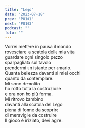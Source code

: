 ```yaml
---
title: "Lego"
date: "2022-07-18"
prev: "P0101"
next: "P0103"
podcast: ""
foto: ""
---
```


Vorrei mettere in pausa il mondo  
rovesciare la scatola della mia vita  
guardare ogni singolo pezzo  
sparpagliato sul tavolo  
prendermi un istante per amarlo.  
Quanta bellezza davanti ai miei occhi  
quanto da contemplare.  
Mi sono demolito  
ho rotto tutta la costruzione  
e ora non ho più forma.  
Mi ritrovo bambino  
davanti alla scatola del Lego  
piena di forme da scoprire  
di meraviglie da costruire.  
Il gioco è iniziato, devi agire.
